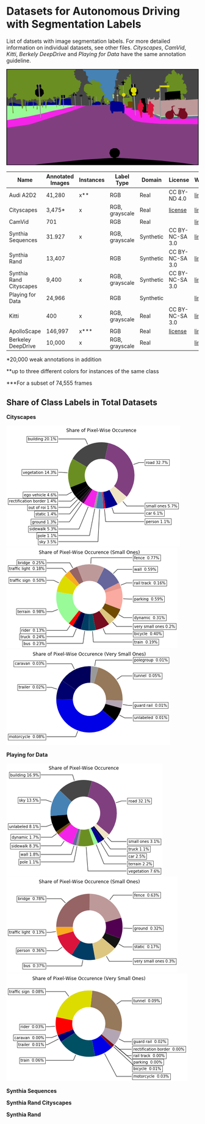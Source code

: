 # Datasets for Autonomous Driving with Segmentation Labels

List of datsets with image segmentation labels. For more detailed information on individual datasets, see other files. _Cityscapes_, _CamVid_, _Kitti_, _Berkely DeepDrive_ and _Playing for Data_ have the same annotation guideline.

![](figures/city_sample.png)

|Name                     | Annotated Images | Instances | Label Type     | Domain    | License         | Web |
|---                      |---               |---        |---             |---        |---              |---  |
| Audi A2D2               | 41,280           | x**       | RGB            | Real      | CC BY-ND 4.0    | [link](https://www.a2d2.audi/a2d2/en.html) |
| Cityscapes              | 3,475*           | x         | RGB, grayscale | Real      | [license](https://www.cityscapes-dataset.com/license/)       | [link](https://www.cityscapes-dataset.com/) |
| CamVid                  | 701              |           | RGB            | Real      |                 | [link](http://mi.eng.cam.ac.uk/research/projects/VideoRec/CamVid/) |
| Synthia Sequences       |  31.927‬          | x         | RGB, grayscale | Synthetic | CC BY-NC-SA 3.0 | [link](https://synthia-dataset.net/) |
| Synthia Rand            | 13,407           |           | RGB            | Synthetic | CC BY-NC-SA 3.0 | [link](https://synthia-dataset.net/) | 
| Synthia Rand Cityscapes | 9,400            | x         | RGB, grayscale | Synthetic | CC BY-NC-SA 3.0 | [link](https://synthia-dataset.net/) |
| Playing for Data        | 24,966           |           | RGB            | Synthetic | | [link](https://download.visinf.tu-darmstadt.de/data/from_games/) |
| Kitti                   | 400              | x         | RGB, grayscale | Real      | CC BY-NC-SA 3.0 | [link](http://www.cvlibs.net/datasets/kitti/eval_semseg.php?benchmark=semantics2015)
| ApolloScape             | 146,997          | x***      | RGB            | Real      | [license](http://apolloscape.auto/license.html) | [link](http://apolloscape.auto/scene.html#) |
| Berkeley DeepDrive      | 10,000           | x         | RGB, grayscale | Real      || [link](https://bdd-data.berkeley.edu/) | 

*20,000 weak annotations in addition

**up to three different colors for instances of the same class

***For a subset of 74,555 frames

## Share of Class Labels in Total Datasets

__Cityscapes__

![](figures/city_label_occ_donut_bigs.png)
![](figures/city_label_occ_donut_smalls.png)
![](figures/city_label_occ_donut_vsmalls.png)

__Playing for Data__

![](figures/gta_label_occ_donut_bigs.png)
![](figures/gta_label_occ_donut_smalls.png)
![](figures/gta_label_occ_donut_vsmalls.png)

__Synthia Sequences__

__Synthia Rand Cityscapes__

__Synthia Rand__
